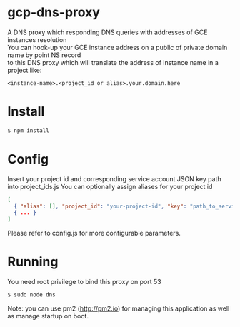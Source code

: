 # gcp-dns-proxy

A DNS proxy which responding DNS queries with addresses of GCE instances resolution<br />
You can hook-up your GCE instance address on a public of private domain name by point NS record <br />
to this DNS proxy which will translate the address of instance name in a project like: <br />

~~~~
<instance-name>.<project_id or alias>.your.domain.here
~~~~

# Install

~~~~bash
$ npm install
~~~~

# Config

Insert your project id and corresponding service account JSON key path into project_ids.js
You can optionally assign aliases for your project id

~~~~json
[
  { "alias": [], "project_id": "your-project-id", "key": "path_to_service_account.json"},
  { ... }
]
~~~~

Please refer to config.js for more configurable parameters.<br />

# Running

You need root privilege to bind this proxy on port 53 
~~~~bash
$ sudo node dns
~~~~

Note: you can use pm2 (http://pm2.io) for managing this application as well as manage startup on boot.
